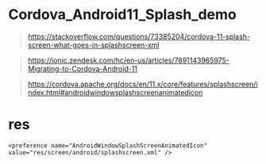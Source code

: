 # Cordova_Android11_Splash_demo

> https://stackoverflow.com/questions/73385204/cordova-11-splash-screen-what-goes-in-splashscreen-xml

> https://ionic.zendesk.com/hc/en-us/articles/7891143965975-Migrating-to-Cordova-Android-11

> https://cordova.apache.org/docs/en/11.x/core/features/splashscreen/index.html#androidwindowsplashscreenanimatedicon

# res

    <preference name="AndroidWindowSplashScreenAnimatedIcon" value="res/screen/android/splashscreen.xml" />
